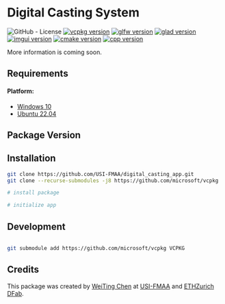 # **Digital Casting System**

![GitHub - License](https://img.shields.io/badge/License-MIT-black.svg)
[![vcpkg version](https://img.shields.io/badge/vcpkg-lastest-white)]()
[![glfw version](https://img.shields.io/badge/glfw-3.3.9-black)](https://github.com/glfw/glfw)
[![glad version](https://img.shields.io/badge/glad-0.1.36-white)](https://github.com/Dav1dde/glad?tab=readme-ov-file)
[![imgui version](https://img.shields.io/badge/imgui-1.90.4-black)](https://github.com/ocornut/imgui)
[![cmake version](https://img.shields.io/badge/cmake-3.20.1-black)](https://cmake.org/)
[![cpp version](https://img.shields.io/badge/c++-20-black)]()


More information is coming soon.

## Requirements
#### Platform:
- [Windows 10](https://www.microsoft.com/en-us/software-download/windows10)
- [Ubuntu 22.04](https://ubuntu.com/download/desktop)

## Package Version


## Installation

```bash
git clone https://github.com/USI-FMAA/digital_casting_app.git
git clone --recurse-submodules -j8 https://github.com/microsoft/vcpkg

# install package

# initialize app
```

## Development

```bash

git submodule add https://github.com/microsoft/vcpkg VCPKG

```


## Credits
This package was created by [WeiTing Chen](https://github.com/WeiTing1991)
at [USI-FMAA](https://github.com/USI-FMAA) and [ETHZurich DFab](https://dfab.ch/).
